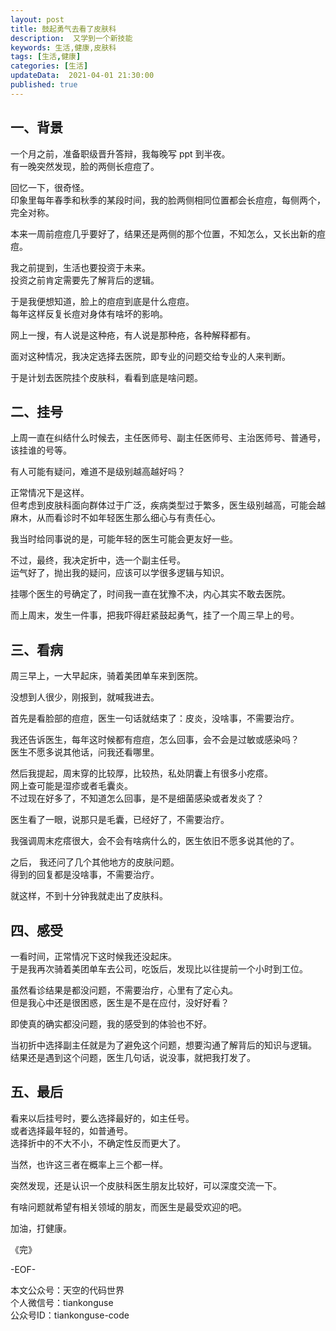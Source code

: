 ```yaml
---   
layout: post  
title: 鼓起勇气去看了皮肤科   
description:  又学到一个新技能          
keywords: 生活,健康,皮肤科  
tags: [生活,健康]    
categories: [生活]  
updateData:  2021-04-01 21:30:00  
published: true  
---  
```



## 一、背景  


一个月之前，准备职级晋升答辩，我每晚写 ppt 到半夜。  
有一晚突然发现，脸的两侧长痘痘了。  


回忆一下，很奇怪。  
印象里每年春季和秋季的某段时间，我的脸两侧相同位置都会长痘痘，每侧两个，完全对称。   


本来一周前痘痘几乎要好了，结果还是两侧的那个位置，不知怎么，又长出新的痘痘。  


我之前提到，生活也要投资于未来。  
投资之前肯定需要先了解背后的逻辑。  


于是我便想知道，脸上的痘痘到底是什么痘痘。  
每年这样反复长痘对身体有啥坏的影响。  


网上一搜，有人说是这种疮，有人说是那种疮，各种解释都有。  


面对这种情况，我决定选择去医院，即专业的问题交给专业的人来判断。  


于是计划去医院挂个皮肤科，看看到底是啥问题。  


## 二、挂号  


上周一直在纠结什么时候去，主任医师号、副主任医师号、主治医师号、普通号，该挂谁的号等。  


有人可能有疑问，难道不是级别越高越好吗？  


正常情况下是这样。  
但考虑到皮肤科面向群体过于广泛，疾病类型过于繁多，医生级别越高，可能会越麻木，从而看诊时不如年轻医生那么细心与有责任心。  


我当时给同事说的是，可能年轻的医生可能会更友好一些。  


不过，最终，我决定折中，选一个副主任号。  
运气好了，抛出我的疑问，应该可以学很多逻辑与知识。  


挂哪个医生的号确定了，时间我一直在犹豫不决，内心其实不敢去医院。  


而上周末，发生一件事，把我吓得赶紧鼓起勇气，挂了一个周三早上的号。  


## 三、看病


周三早上，一大早起床，骑着美团单车来到医院。  


没想到人很少，刚报到，就喊我进去。  


首先是看脸部的痘痘，医生一句话就结束了：皮炎，没啥事，不需要治疗。  


我还告诉医生，每年这时候都有痘痘，怎么回事，会不会是过敏或感染吗？  
医生不愿多说其他话，问我还看哪里。  


然后我提起，周末穿的比较厚，比较热，私处阴囊上有很多小疙瘩。  
网上查可能是湿疹或者毛囊炎。  
不过现在好多了，不知道怎么回事，是不是细菌感染或者发炎了？  


医生看了一眼，说那只是毛囊，已经好了，不需要治疗。  


我强调周末疙瘩很大，会不会有啥病什么的，医生依旧不愿多说其他的了。  


之后， 我还问了几个其他地方的皮肤问题。  
得到的回复都是没啥事，不需要治疗。  


就这样，不到十分钟我就走出了皮肤科。  


## 四、感受


一看时间，正常情况下这时候我还没起床。  
于是我再次骑着美团单车去公司，吃饭后，发现比以往提前一个小时到工位。  


虽然看诊结果是都没问题，不需要治疗，心里有了定心丸。  
但是我心中还是很困惑，医生是不是在应付，没好好看？  


即使真的确实都没问题，我的感受到的体验也不好。  


当初折中选择副主任就是为了避免这个问题，想要沟通了解背后的知识与逻辑。  
结果还是遇到这个问题，医生几句话，说没事，就把我打发了。  


## 五、最后  


看来以后挂号时，要么选择最好的，如主任号。  
或者选择最年轻的，如普通号。  
选择折中的不大不小，不确定性反而更大了。  


当然，也许这三者在概率上三个都一样。  


突然发现，还是认识一个皮肤科医生朋友比较好，可以深度交流一下。  


有啥问题就希望有相关领域的朋友，而医生是最受欢迎的吧。  


加油，打健康。  


《完》  


-EOF-  



本文公众号：天空的代码世界  
个人微信号：tiankonguse  
公众号ID：tiankonguse-code  
  

